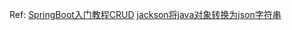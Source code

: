 Ref: 
[SpringBoot入门教程CRUD](http://mp.weixin.qq.com/s/LgZoYuiO2sT2OjOd41ffZA)
[jackson将java对象转换为json字符串](http://blog.csdn.net/u022812849/article/details/43371459)